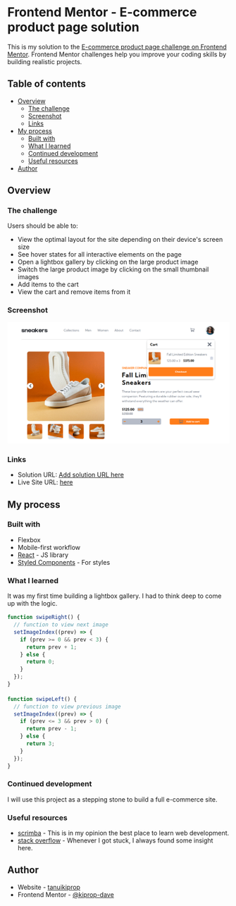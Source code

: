 # Frontend Mentor - E-commerce product page solution

This is my solution to the [E-commerce product page challenge on Frontend Mentor](https://www.frontendmentor.io/challenges/ecommerce-product-page-UPsZ9MJp6). Frontend Mentor challenges help you improve your coding skills by building realistic projects.

## Table of contents

- [Overview](#overview)
  - [The challenge](#the-challenge)
  - [Screenshot](#screenshot)
  - [Links](#links)
- [My process](#my-process)
  - [Built with](#built-with)
  - [What I learned](#what-i-learned)
  - [Continued development](#continued-development)
  - [Useful resources](#useful-resources)
- [Author](#author)

## Overview

### The challenge

Users should be able to:

- View the optimal layout for the site depending on their device's screen size
- See hover states for all interactive elements on the page
- Open a lightbox gallery by clicking on the large product image
- Switch the large product image by clicking on the small thumbnail images
- Add items to the cart
- View the cart and remove items from it

### Screenshot

![](/public//product-page.png)

### Links

- Solution URL: [Add solution URL here](https://your-solution-url.com)
- Live Site URL: [here](https://product-page-fawn-phi.vercel.app/)

## My process

### Built with

- Flexbox
- Mobile-first workflow
- [React](https://reactjs.org/) - JS library
- [Styled Components](https://styled-components.com/) - For styles

### What I learned

It was my first time building a lightbox gallery. I had to think deep to come up with the logic.

```js
function swipeRight() {
  // function to view next image
  setImageIndex((prev) => {
    if (prev >= 0 && prev < 3) {
      return prev + 1;
    } else {
      return 0;
    }
  });
}

function swipeLeft() {
  // function to view previous image
  setImageIndex((prev) => {
    if (prev <= 3 && prev > 0) {
      return prev - 1;
    } else {
      return 3;
    }
  });
}
```

### Continued development

I will use this project as a stepping stone to build a full e-commerce site.

### Useful resources

- [scrimba](https://www.scrimba.com) - This is in my opinion the best place to learn web development.
- [stack overflow](https://stackoverflow.com/) - Whenever I got stuck, I always found some insight here.

## Author

- Website - [tanuikiprop](https://www.tanuikiprop.gq/)
- Frontend Mentor - [@kiprop-dave](https://www.frontendmentor.io/profile/kiprop-dave)
